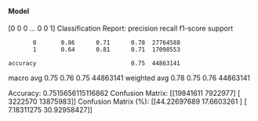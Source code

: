 #### Model
[0 0 0 ... 0 0 1]
Classification Report:
              precision    recall  f1-score   support

           0       0.86      0.71      0.78  27764588
           1       0.64      0.81      0.71  17098553

    accuracy                           0.75  44863141
   macro avg       0.75      0.76      0.75  44863141
weighted avg       0.78      0.75      0.76  44863141

Accuracy: 0.7515656115116862
Confusion Matrix:
[[19841611  7922977]
 [ 3222570 13875983]]
Confusion Matrix (%):
[[44.22697689 17.6603261 ]
 [ 7.18311275 30.92958427]]
